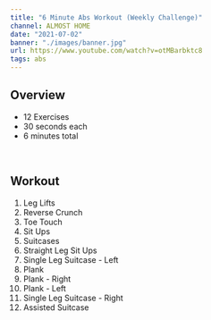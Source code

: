 ```yaml
---
title: "6 Minute Abs Workout (Weekly Challenge)"
channel: ALMOST HOME
date: "2021-07-02"
banner: "./images/banner.jpg"
url: https://www.youtube.com/watch?v=otMBarbktc8
tags: abs
---
```


## Overview
- 12 Exercises
- 30 seconds each
- 6 minutes total

<br />

## Workout
1. Leg Lifts
2. Reverse Crunch
3. Toe Touch
4. Sit Ups
5. Suitcases
6. Straight Leg Sit Ups
7. Single Leg Suitcase - Left
8. Plank
9. Plank - Right
10. Plank - Left
11. Single Leg Suitcase - Right
12. Assisted Suitcase
